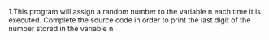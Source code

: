 1.This program will assign a random number to the variable n each time it is executed. Complete the source code in order to print the last digit of the number stored in the variable n
